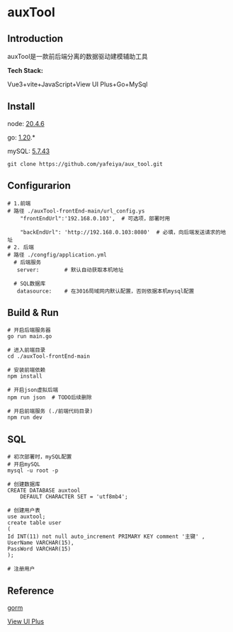 # auxTool

## Introduction

auxTool是一款前后端分离的数据驱动建模辅助工具

**Tech Stack:**

Vue3+vite+JavaScript+View UI Plus+Go+MySql

## Install

node: [20.4.6](https://nodejs.cn/download/)

go: [1.20](https://go.dev/dl/).*

mySQL: [5.7.43](https://dev.mysql.com/downloads/installer/)

```
git clone https://github.com/yafeiya/aux_tool.git
```

## Configurarion

```
# 1.前端
# 路径 ./auxTool-frontEnd-main/url_config.ys  
    "frontEndUrl":'192.168.0.103',  # 可选项，部署时用

    "backEndUrl": 'http://192.168.0.103:8080'  # 必填，向后端发送请求的地址
# 2. 后端
# 路径 ./congfig/application.yml
  # 后端服务
   server:        # 默认自动获取本机地址
  
  # SQL数据库
   datasource:    # 在3016局域网内默认配置，否则依据本机mysql配置

```

## Build & Run

```
# 开启后端服务器
go run main.go

# 进入前端目录
cd ./auxTool-frontEnd-main

# 安装前端依赖
npm install

# 开启json虚拟后端
npm run json  # TODO后续删除

# 开启前端服务 (./前端代码目录)
npm run dev

```

## SQL

```
# 初次部署时，mySQL配置
# 开启mySQL
mysql -u root -p

# 创建数据库
CREATE DATABASE auxtool
    DEFAULT CHARACTER SET = 'utf8mb4';

# 创建用户表
use auxtool;
create table user
(
Id INT(11) not null auto_increment PRIMARY KEY comment '主键' ,
UserName VARCHAR(15),
PassWord VARCHAR(15)
);

# 注册用户

```

## Reference

[gorm](https://gorm.io/docs/)

[View UI Plus](https://www.iviewui.com/view-ui-plus/guide/introduce)
